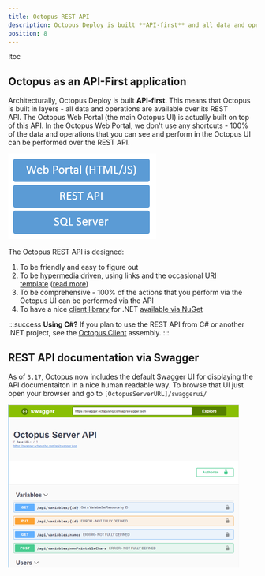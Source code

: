 ```yaml
---
title: Octopus REST API
description: Octopus Deploy is built **API-first** and all data and operations are available over its REST API.
position: 8
---
```


!toc

## Octopus as an API-First application

Architecturally, Octopus Deploy is built **API-first**. This means that Octopus is built in layers - all data and operations are available over its REST API. The Octopus Web Portal (the main Octopus UI) is actually built on top of this API. In the Octopus Web Portal, we don't use any shortcuts - 100% of the data and operations that you can see and perform in the Octopus UI can be performed over the REST API.

![](/docs/images/3048161/3278405.png)

The Octopus REST API is designed:

1. To be friendly and easy to figure out
2. To be [hypermedia driven](http://en.wikipedia.org/wiki/HATEOAS), using links and the occasional [URI template](http://tools.ietf.org/html/rfc6570) ([read more](https://github.com/OctopusDeploy/OctopusDeploy-Api/wiki/Links))
3. To be comprehensive - 100% of the actions that you perform via the Octopus UI can be performed via the API
4. To have a nice [client library](http://www.nudoq.org/#!/Projects/Octopus.Client) for .NET [available via NuGet](http://www.nuget.org/packages/Octopus.Client/)

:::success
**Using C#?**
If you plan to use the REST API from C# or another .NET project, see the [Octopus.Client](/docs/api-and-integration/octopus.client.md) assembly.
:::

## REST API documentation via Swagger

As of `3.17`, Octopus now includes the default Swagger UI for displaying the API documentaiton in a nice human readable way. To browse that UI just open your browser and go to `[OctopusServerURL]/swaggerui/`

![](/docs/images/3048161/3278406.png)
